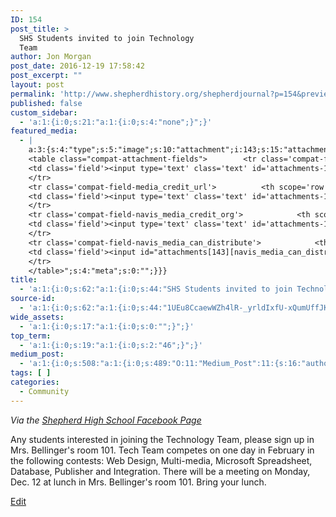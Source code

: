 ```yaml
---
ID: 154
post_title: >
  SHS Students invited to join Technology
  Team
author: Jon Morgan
post_date: 2016-12-19 17:58:42
post_excerpt: ""
layout: post
permalink: 'http://www.shepherdhistory.org/shepherdjournal?p=154&preview=true&preview_id=154'
published: false
custom_sidebar:
  - 'a:1:{i:0;s:21:"a:1:{i:0;s:4:"none";}";}'
featured_media:
  - |
    a:3:{s:4:"type";s:5:"image";s:10:"attachment";i:143;s:15:"attachment_data";a:33:{s:2:"id";i:143;s:5:"title";s:11:"100_0699_50";s:8:"filename";s:15:"100_0699_50.jpg";s:3:"url";s:98:"http://www.shepherdhistory.org/shepherdjournal/wp-content/uploads/sites/10/2016/11/100_0699_50.jpg";s:4:"link";s:107:"http://www.shepherdhistory.org/shepherdjournal/2016/11/16/the-shepherd-digest-november-15-2016/100_0699_50/";s:3:"alt";s:0:"";s:6:"author";s:1:"1";s:11:"description";s:0:"";s:7:"caption";s:0:"";s:4:"name";s:11:"100_0699_50";s:6:"status";s:7:"inherit";s:10:"uploadedTo";i:141;s:4:"date";i:1479269023000;s:8:"modified";i:1479269023000;s:9:"menuOrder";i:0;s:4:"mime";s:10:"image/jpeg";s:4:"type";s:5:"image";s:7:"subtype";s:4:"jpeg";s:4:"icon";s:83:"http://www.shepherdhistory.org/shepherdjournal/wp-includes/images/media/default.png";s:13:"dateFormatted";s:17:"November 16, 2016";s:6:"nonces";a:3:{s:6:"update";s:10:"9b4a8d9a8e";s:6:"delete";s:10:"3bc3530dc5";s:4:"edit";s:10:"75745bad77";}s:8:"editLink";s:85:"http://www.shepherdhistory.org/shepherdjournal/wp-admin/post.php?post=143&action=edit";s:4:"meta";b:0;s:10:"authorName";s:10:"Jon Morgan";s:14:"uploadedToLink";s:85:"http://www.shepherdhistory.org/shepherdjournal/wp-admin/post.php?post=141&action=edit";s:15:"uploadedToTitle";s:39:"The Shepherd Digest - November 15, 2016";s:15:"filesizeInBytes";i:834145;s:21:"filesizeHumanReadable";s:6:"815 KB";s:5:"sizes";a:2:{s:9:"thumbnail";a:4:{s:6:"height";i:140;s:5:"width";i:140;s:3:"url";s:106:"http://www.shepherdhistory.org/shepherdjournal/wp-content/uploads/sites/10/2016/11/100_0699_50-140x140.jpg";s:11:"orientation";s:9:"landscape";}s:4:"full";a:4:{s:3:"url";s:98:"http://www.shepherdhistory.org/shepherdjournal/wp-content/uploads/sites/10/2016/11/100_0699_50.jpg";s:6:"height";i:1224;s:5:"width";i:1632;s:11:"orientation";s:9:"landscape";}}s:6:"height";i:1224;s:5:"width";i:1632;s:11:"orientation";s:9:"landscape";s:6:"compat";a:2:{s:4:"item";s:1710:"<input type="hidden" name="attachments[143][menu_order]" value="0" /><p class="media-types media-types-required-info">Required fields are marked <span class="required">*</span></p>
    <table class="compat-attachment-fields">		<tr class='compat-field-media_credit'>			<th scope='row' class='label'><label for='attachments-143-media_credit'><span class='alignleft'>Credit</span><br class='clear' /></label></th>
    <td class='field'><input type='text' class='text' id='attachments-143-media_credit' name='attachments[143][media_credit]' value=''  /></td>
    </tr>
    <tr class='compat-field-media_credit_url'>			<th scope='row' class='label'><label for='attachments-143-media_credit_url'><span class='alignleft'>Credit URL</span><br class='clear' /></label></th>
    <td class='field'><input type='text' class='text' id='attachments-143-media_credit_url' name='attachments[143][media_credit_url]' value=''  /></td>
    </tr>
    <tr class='compat-field-navis_media_credit_org'>			<th scope='row' class='label'><label for='attachments-143-navis_media_credit_org'><span class='alignleft'>Organization</span><br class='clear' /></label></th>
    <td class='field'><input type='text' class='text' id='attachments-143-navis_media_credit_org' name='attachments[143][navis_media_credit_org]' value=''  /></td>
    </tr>
    <tr class='compat-field-navis_media_can_distribute'>			<th scope='row' class='label'><label for='attachments-143-navis_media_can_distribute'><span class='alignleft'>Can<br />distribute?</span><br class='clear' /></label></th>
    <td class='field'><input id="attachments[143][navis_media_can_distribute]" name="attachments[143][navis_media_can_distribute]" type="checkbox" value="1"  /></td>
    </tr>
    </table>";s:4:"meta";s:0:"";}}}
title:
  - 'a:1:{i:0;s:62:"a:1:{i:0;s:44:"SHS Students invited to join Technology Team";}";}'
source-id:
  - 'a:1:{i:0;s:62:"a:1:{i:0;s:44:"1UEu8CcaewWZh4lR-_yrldIxfU-xQumUffJKBpBycE-E";}";}'
wide_assets:
  - 'a:1:{i:0;s:17:"a:1:{i:0;s:0:"";}";}'
top_term:
  - 'a:1:{i:0;s:19:"a:1:{i:0;s:2:"46";}";}'
medium_post:
  - 'a:1:{i:0;s:508:"a:1:{i:0;s:489:"O:11:"Medium_Post":11:{s:16:"author_image_url";s:75:"https://cdn-images-1.medium.com/fit/c/200/200/1*SqJTY-3vzTSKsiqc5-cV_A.jpeg";s:10:"author_url";s:28:"https://medium.com/@morga2ja";s:11:"byline_name";N;s:12:"byline_email";N;s:10:"cross_link";s:2:"no";s:2:"id";s:12:"506b24a0efea";s:21:"follower_notification";s:2:"no";s:7:"license";s:19:"all-rights-reserved";s:14:"publication_id";s:12:"f45ad4d6ec92";s:6:"status";s:5:"draft";s:3:"url";s:41:"https://medium.com/@morga2ja/506b24a0efea";}";}";}'
tags: [ ]
categories:
  - Community
---
```

<em>Via the [Shepherd High School Facebook Page](https://www.facebook.com/shepherdmihs/?fref=nf)</em>

Any students interested in joining the Technology Team, please sign up in Mrs. Bellinger's room 101. Tech Team competes on one day in February in the following contests: Web Design, Multi-media, Microsoft Spreadsheet, Database, Publisher and Integration. There will be a meeting on Monday, Dec. 12 at lunch in Mrs. Bellinger's room 101. Bring your lunch.

[Edit](https://docs.google.com/document/d/1UEu8CcaewWZh4lR-_yrldIxfU-xQumUffJKBpBycE-E/edit?usp=sharing)